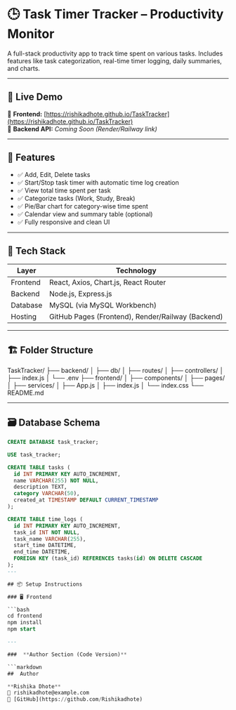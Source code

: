 # 🕒 **Task Timer Tracker – Productivity Monitor**

A full-stack productivity app to track time spent on various tasks. Includes features like task categorization, real-time timer logging, daily summaries, and charts.

---

## 📸 **Live Demo**

🔗 **Frontend:** [https://rishikadhote.github.io/TaskTracker](https://rishikadhote.github.io/TaskTracker)  
🔗 **Backend API:** _Coming Soon (Render/Railway link)_

---

## 📌 **Features**

- ✅ Add, Edit, Delete tasks
- ✅ Start/Stop task timer with automatic time log creation
- ✅ View total time spent per task
- ✅ Categorize tasks (Work, Study, Break)
- ✅ Pie/Bar chart for category-wise time spent
- ✅ Calendar view and summary table (optional)
- ✅ Fully responsive and clean UI

---

## 🔧 **Tech Stack**

| Layer     | Technology                        |
|-----------|-----------------------------------|
| Frontend  | React, Axios, Chart.js, React Router |
| Backend   | Node.js, Express.js               |
| Database  | MySQL (via MySQL Workbench)       |
| Hosting   | GitHub Pages (Frontend), Render/Railway (Backend) |

---

## 🏗️ **Folder Structure**

TaskTracker/
├── backend/
│ ├── db/
│ ├── routes/
│ ├── controllers/
│ ├── index.js
│ └── .env
├── frontend/
│ ├── components/
│ ├── pages/
│ ├── services/
│ ├── App.js
│ ├── index.js
│ └── index.css
└── README.md

---

## 🗃️ **Database Schema**

```sql
CREATE DATABASE task_tracker;

USE task_tracker;

CREATE TABLE tasks (
  id INT PRIMARY KEY AUTO_INCREMENT,
  name VARCHAR(255) NOT NULL,
  description TEXT,
  category VARCHAR(50),
  created_at TIMESTAMP DEFAULT CURRENT_TIMESTAMP
);

CREATE TABLE time_logs (
  id INT PRIMARY KEY AUTO_INCREMENT,
  task_id INT NOT NULL,
  task_name VARCHAR(255),
  start_time DATETIME,
  end_time DATETIME,
  FOREIGN KEY (task_id) REFERENCES tasks(id) ON DELETE CASCADE
);
---

## 📦 Setup Instructions

### 🖥️ Frontend

```bash
cd frontend
npm install
npm start

---

###  **Author Section (Code Version)**

```markdown
##  Author

**Rishika Dhote**  
📧 rishikadhote@example.com  
🔗 [GitHub](https://github.com/Rishikadhote)
